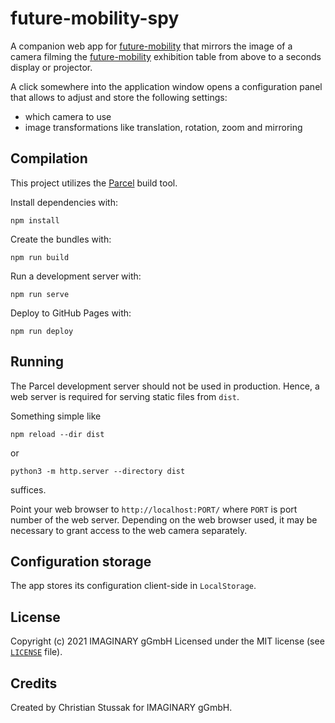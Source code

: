 # future-mobility-spy

A companion web app for [future-mobility][1] that mirrors the image
of a camera filming the [future-mobility][1] exhibition table from above to a seconds display or projector.

A click somewhere into the application window opens a configuration panel that allows to adjust and store
the following settings:

- which camera to use
- image transformations like translation, rotation, zoom and mirroring

## Compilation

This project utilizes the [Parcel](https://parceljs.org/) build tool.

Install dependencies with:

```
npm install
```

Create the bundles with:

```
npm run build
```

Run a development server with:

```
npm run serve
```

Deploy to GitHub Pages with:

```
npm run deploy
```

## Running

The Parcel development server should not be used in production.
Hence, a web server is required for serving static files from `dist`.

Something simple like

```
npm reload --dir dist
```

or

```
python3 -m http.server --directory dist
```

suffices.

Point your web browser to `http://localhost:PORT/` where `PORT` is port number of the web server.
Depending on the web browser used, it may be necessary to grant access to the web camera separately.

## Configuration storage

The app stores its configuration client-side in `LocalStorage`.

## License

Copyright (c) 2021 IMAGINARY gGmbH Licensed under the MIT license (see [`LICENSE`](LICENSE) file).

[1]: https://github.com/IMAGINARY/future-mobility

## Credits

Created by Christian Stussak for IMAGINARY gGmbH.
